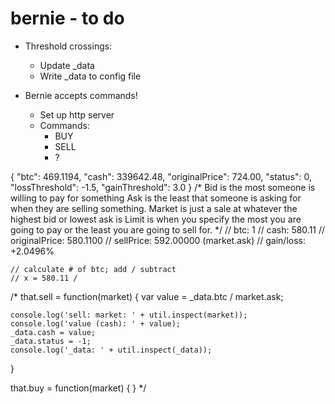 bernie - to do
==============

* Threshold crossings:
  * Update _data
  * Write _data to config file

* Bernie accepts commands!
  * Set up http server
  * Commands:
    * BUY
    * SELL
    * ?

{
  "btc": 469.1194,
  "cash": 339642.48,
  "originalPrice": 724.00,
  "status": 0,
  "lossThreshold": -1.5,
  "gainThreshold": 3.0
}
    /*
      Bid is the most someone is willing to pay for something 
      Ask is the least that someone is asking for when they are selling something.
      Market is just a sale at whatever the highest bid or lowest ask is
      Limit is when you specify the most you are going to pay or the least you are going to sell for.
    */
    //           btc: 1
    //          cash: 580.11
    // originalPrice: 580.1100
    //     sellPrice: 592.00000 (market.ask)
    //     gain/loss: +2.0496%

    // calculate # of btc; add / subtract
    // x = 580.11 / 



  /*
  that.sell = function(market) {
    var value = _data.btc / market.ask;

    console.log('sell: market: ' + util.inspect(market));
    console.log('value (cash): ' + value);
    _data.cash = value;
    _data.status = -1;
    console.log('_data: ' + util.inspect(_data));
  }

  that.buy = function(market) {
  }
  */